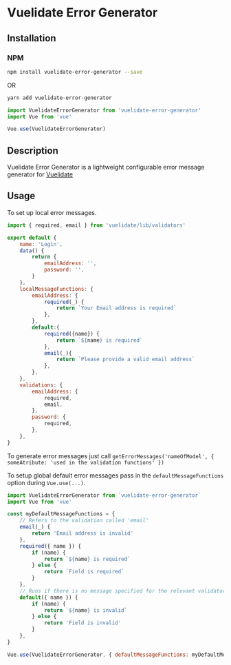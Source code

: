 # Vuelidate Error Generator

## Installation
### NPM
```bash
npm install vuelidate-error-generator --save
```
OR
```bash
yarn add vuelidate-error-generator
```

```javascript
import VuelidateErrorGenerator from 'vuelidate-error-generator'
import Vue from 'vue'

Vue.use(VuelidateErrorGenerator)
```

## Description
Vuelidate Error Generator is a lightweight configurable error message generator for [Vuelidate](https://vuelidate.js.org/)

## Usage
To set up local error messages.
```javascript
import { required, email } from 'vuelidate/lib/validators'

export default {
    name: 'Login',
    data() {
        return {
            emailAddress: '',
            password: '',
        }
    },
    localMessageFunctions: {
        emailAddress: {
            required(_) {
                return `Your Email address is required`
            },
        },
        default:{
            required({name}) {
                return `${name} is required`
            },
            email(_){
                return `Please provide a valid email address`
            },
        },
    },
    validations: {
        emailAddress: {
            required,
            email,
        },
        password: {
            required,
        },
    },
}
```
To generate error messages just call `getErrorMessages('nameOfModel', { someAtribute: 'used in the validation functions' })`

To setup global default error messages pass in the `defaultMessageFunctions` option during `Vue.use(...)`.
```javascript
import VuelidateErrorGenerator from `vuelidate-error-generator`
import Vue from 'vue'

const myDefaultMessageFunctions = {
    // Refers to the validation called 'email'
    email(_) {
        return 'Email address is invalid'
    },
    required({ name }) {
        if (name) {
            return `${name} is required`
        } else {
            return `Field is required`
        }
    },
    // Runs if there is no message specified for the relevant validator
    default({ name }) {
        if (name) {
            return `${name} is invalid`
        } else {
            return 'Field is invalid'
        }
    },
}

Vue.use(VuelidateErrorGenerator, { defaultMessageFunctions: myDefaultMessageFunctions })
```
